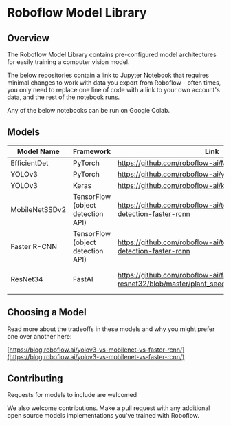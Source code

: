 # Roboflow Model Library

## Overview


The Roboflow Model Library contains pre-configured model architectures for easily training a computer vision model.

The below repositories contain a link to Jupyter Notebook that requires minimal changes to work with data you export from Roboflow - often times, you only need to replace one line of code with a link to your own account's data, and the rest of the notebook runs.

Any of the below notebooks can be run on Google Colab.

## Models

| Model Name  | Framework | Link  | Tutorial  |
| ------------- | ------------- | ------------ | ------------ |
| EfficientDet  | PyTorch | https://github.com/roboflow-ai/Monk_Object_Detection | [Blog](https://blog.roboflow.ai/training-efficientdet-object-detection-model-with-a-custom-dataset/)
| YOLOv3 | PyTorch | https://github.com/roboflow-ai/yolov3 | [Video](https://youtu.be/lJT_KRFLLRY)
| YOLOv3 | Keras | https://github.com/roboflow-ai/keras-yolo3 | [Blog](https://blog.roboflow.ai/training-a-yolov3-object-detection-model-with-a-custom-dataset/)
| MobileNetSSDv2 | TensorFlow (object detection API) | https://github.com/roboflow-ai/tensorflow-object-detection-faster-rcnn | [Blog](https://blog.roboflow.ai/training-a-tensorflow-object-detection-model-with-a-custom-dataset/)
| Faster R-CNN | TensorFlow (object detection API) | https://github.com/roboflow-ai/tensorflow-object-detection-faster-rcnn | [Blog](https://blog.roboflow.ai/training-a-tensorflow-faster-r-cnn-object-detection-model-on-your-own-dataset/)
| ResNet34 | FastAI | https://github.com/roboflow-ai/fast-ai-resnet32/blob/master/plant_seedlings_classification.ipynb | Tutorial coming soon!

## Choosing a Model

Read more about the tradeoffs in these models and why you might prefer one over another here:

[https://blog.roboflow.ai/yolov3-vs-mobilenet-vs-faster-rcnn/](https://blog.roboflow.ai/yolov3-vs-mobilenet-vs-faster-rcnn/)


## Contributing

Requests for models to include are welcomed

We also welcome contributions. Make a pull request with any additional open source models implementations you've trained with Roboflow.
